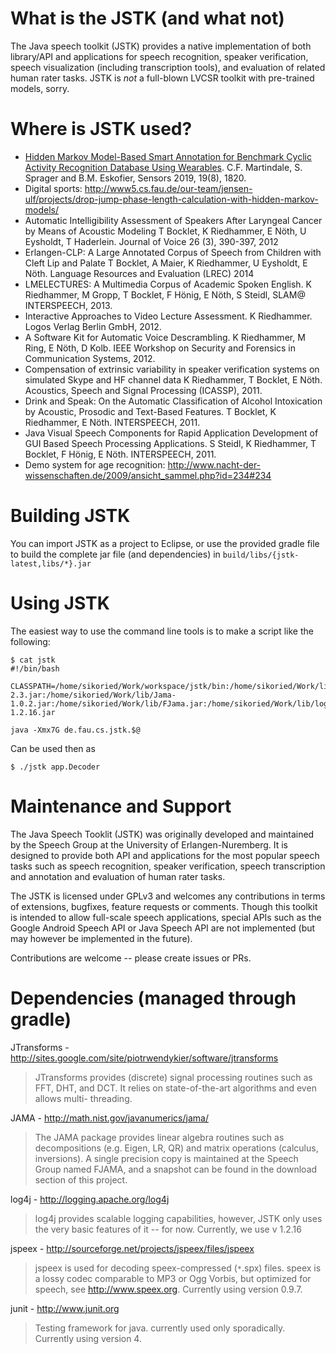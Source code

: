 # What is the JSTK (and what not)

The Java speech toolkit (JSTK) provides a native implementation of both library/API and applications for speech recognition, speaker verification, speech visualization (including transcription tools), and evaluation of related human rater tasks.
JSTK is *not* a full-blown LVCSR toolkit with pre-trained models, sorry.


# Where is JSTK used?

- [Hidden Markov Model-Based Smart Annotation for Benchmark Cyclic Activity Recognition Database Using Wearables](https://www.mdpi.com/1424-8220/19/8/1820). C.F. Martindale, S. Sprager and B.M. Eskofier, Sensors 2019, 19(8), 1820.
- Digital sports: http://www5.cs.fau.de/our-team/jensen-ulf/projects/drop-jump-phase-length-calculation-with-hidden-markov-models/
- Automatic Intelligibility Assessment of Speakers After Laryngeal Cancer by Means of Acoustic Modeling
T Bocklet, K Riedhammer, E Nöth, U Eysholdt, T Haderlein. Journal of Voice 26 (3), 390-397, 2012
- Erlangen-CLP: A Large Annotated Corpus of Speech from Children with Cleft Lip and Palate
T Bocklet, A Maier, K Riedhammer, U Eysholdt, E Nöth. Language Resources and Evaluation (LREC) 2014
- LMELECTURES: A Multimedia Corpus of Academic Spoken English. K Riedhammer, M Gropp, T Bocklet, F Hönig, E Nöth, S Steidl, SLAM@ INTERSPEECH, 2013.
- Interactive Approaches to Video Lecture Assessment. K Riedhammer. Logos Verlag Berlin GmbH, 2012.
- A Software Kit for Automatic Voice Descrambling.  K Riedhammer, M Ring, E Nöth, D Kolb.  IEEE Workshop on Security and Forensics in Communication Systems, 2012.
- Compensation of extrinsic variability in speaker verification systems on simulated Skype and HF channel data
K Riedhammer, T Bocklet, E Nöth.  Acoustics, Speech and Signal Processing (ICASSP), 2011.
- Drink and Speak: On the Automatic Classification of Alcohol Intoxication by Acoustic, Prosodic and Text-Based Features. T Bocklet, K Riedhammer, E Nöth. INTERSPEECH, 2011.
- Java Visual Speech Components for Rapid Application Development of GUI Based Speech Processing Applications.
S Steidl, K Riedhammer, T Bocklet, F Hönig, E Nöth.  INTERSPEECH, 2011.
- Demo system for age recognition: http://www.nacht-der-wissenschaften.de/2009/ansicht_sammel.php?id=234#234


# Building JSTK
You can import JSTK as a project to Eclipse, or use the provided gradle file to build the complete jar file (and dependencies) in `build/libs/{jstk-latest,libs/*}.jar`

# Using JSTK
The easiest way to use the command line tools is to make a script like the following:
```
$ cat jstk
#!/bin/bash

CLASSPATH=/home/sikoried/Work/workspace/jstk/bin:/home/sikoried/Work/lib/jtransforms-2.3.jar:/home/sikoried/Work/lib/Jama-1.0.2.jar:/home/sikoried/Work/lib/FJama.jar:/home/sikoried/Work/lib/log4j-1.2.16.jar

java -Xmx7G de.fau.cs.jstk.$@
```

Can be used then as

```
$ ./jstk app.Decoder
```

# Maintenance and Support

The Java Speech Tooklit (JSTK) was originally developed and maintained by the Speech Group at the University of Erlangen-Nuremberg.
It is designed to provide both API and applications for the most popular speech tasks such as speech recognition, speaker verification, speech transcription and annotation and evaluation of human rater tasks.

The JSTK is licensed under GPLv3 and welcomes any contributions in terms of
extensions, bugfixes, feature requests or comments. 
Though this toolkit is intended to allow full-scale speech applications, special APIs such as the Google Android Speech API or Java Speech API are not implemented (but may however be implemented in the future).

Contributions are welcome -- please create issues or PRs.



# Dependencies (managed through gradle)

JTransforms - http://sites.google.com/site/piotrwendykier/software/jtransforms
> JTransforms provides (discrete) signal processing routines such as FFT, DHT,
> and DCT. It relies on state-of-the-art algorithms and even allows multi-
> threading.

JAMA - http://math.nist.gov/javanumerics/jama/
> The JAMA package provides linear algebra routines such as decompositions
> (e.g. Eigen, LR, QR) and matrix operations (calculus, inversions).
> A single precision copy is maintained at the Speech Group named FJAMA, and
> a snapshot can be found in the download section of this project.

log4j - http://logging.apache.org/log4j
> log4j provides scalable logging capabilities, however, JSTK only uses the
> very basic features of it -- for now. Currently, we use v 1.2.16

jspeex - http://sourceforge.net/projects/jspeex/files/jspeex
> jspeex is used for decoding speex-compressed (`*`.spx) files. speex is a lossy
> codec comparable to MP3 or Ogg Vorbis, but optimized for speech, see http://www.speex.org.
> Currently using version 0.9.7.

junit - http://www.junit.org
> Testing framework for java. currently used only sporadically.
> Currently using version 4.